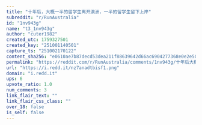 ```yaml
---
title: "十年后，大概一半的留学生离开澳洲，一半的留学生留下上岸"
subreddit: "r/RunAustralia"
id: "1nv943g"
name: "t3_1nv943g"
author: "cuter1982"
created_utc: 1759327501
created_key: "251001140501"
capture_ts: "251002170122"
content_sha256: "e0610ae7b87decd53dea211f88639642d66ac6904277368e0e2e503949d57b67"
permalink: "https://reddit.com/r/RunAustralia/comments/1nv943g/十年后大概一半的留学生离开澳洲一半的留学生留下上岸/"
url: "https://i.redd.it/nz7anadtbisf1.png"
domain: "i.redd.it"
ups: 6
upvote_ratio: 1.0
num_comments: 3
link_flair_text: ""
link_flair_css_class: ""
over_18: false
is_self: false
---
```


